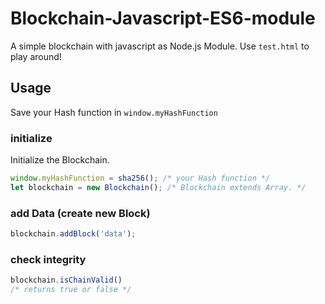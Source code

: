 # Blockchain-Javascript-ES6-module
A simple blockchain with javascript as Node.js Module.
Use ```test.html``` to play around!

## Usage
Save your Hash function in ```window.myHashFunction```

### initialize
Initialize the Blockchain.

```js
window.myHashFunction = sha256(); /* your Hash function */
let blockchain = new Blockchain(); /* Blockchain extends Array. */
```

### add Data (create new Block)

```js
blockchain.addBlock('data');
```

### check integrity

```js
blockchain.isChainValid()
/* returns true or false */
```